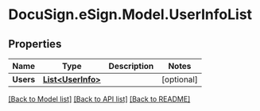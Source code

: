 # DocuSign.eSign.Model.UserInfoList
## Properties

Name | Type | Description | Notes
------------ | ------------- | ------------- | -------------
**Users** | [**List&lt;UserInfo&gt;**](UserInfo.md) |  | [optional] 

[[Back to Model list]](../README.md#documentation-for-models) [[Back to API list]](../README.md#documentation-for-api-endpoints) [[Back to README]](../README.md)

